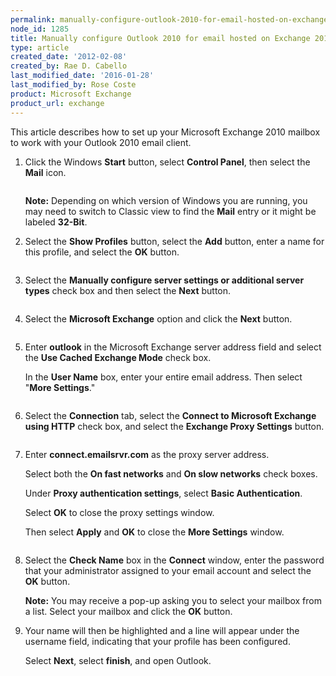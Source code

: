 ```yaml
---
permalink: manually-configure-outlook-2010-for-email-hosted-on-exchange-2010/
node_id: 1285
title: Manually configure Outlook 2010 for email hosted on Exchange 2010
type: article
created_date: '2012-02-08'
created_by: Rae D. Cabello
last_modified_date: '2016-01-28'
last_modified_by: Rose Coste
product: Microsoft Exchange
product_url: exchange
---
```


This article describes how to set up your
Microsoft Exchange 2010 mailbox
to work with your
Outlook 2010 email client.

1. Click the Windows **Start** button, select **Control Panel**, then select the
   **Mail** icon.

   <img src="http://c965993.r93.cf2.rackcdn.com/(E%26A)Outlook2010ExchangeTwo.png" alt="" />

   **Note:** Depending on which version of Windows you are running, you may need
   to switch to Classic view to find the **Mail** entry or it might be
   labeled **32-Bit**.

2. Select the **Show Profiles** button, select the **Add** button,
   enter a name for this profile, and select the **OK** button.

   <img src="http://c965993.r93.cf2.rackcdn.com/(E%26A)Outlook2010Exchange4.png" alt="" />

3. Select the **Manually configure server settings or additional server
   types** check box and then select the **Next** button.

   <img src="http://c965993.r93.cf2.rackcdn.com/(E%26A)Outlook2010Exchange50.png" alt="" />

4. Select the **Microsoft Exchange** option and click
   the **Next** button.

   <img src="http://c965993.r93.cf2.rackcdn.com/(E%26A)Outlook2010Exchange6.png" alt="" />

5. Enter **outlook** in the Microsoft Exchange server address field
   and select the **Use Cached Exchange Mode** check box.

   In the **User Name** box, enter your entire email address.
   Then select "**More Settings**."

   <img src="http://c4413634.r34.cf2.rackcdn.com/(E%26A)Outlook2010WithExchange2010.png" alt="" />

6. Select the **Connection** tab, select the **Connect to
   Microsoft Exchange** **using HTTP** check box, and select
   the **Exchange Proxy Settings** button.

   <img src="http://c965993.r93.cf2.rackcdn.com/(E%26A)Outlook2010Exchange8.png" alt="" />

7. Enter **connect.emailsrvr.com** as the proxy server address.

   Select both the **On fast networks** and **On slow networks** check boxes.

   Under **Proxy authentication settings**, select **Basic
   Authentication**.  

   Select **OK** to close the proxy settings window.

   Then select **Apply** and **OK** to close the **More Settings** window.

   <img src="http://c4413634.r34.cf2.rackcdn.com/(E%26A)Outlook2010WithExchange20102.png" alt="" />

8. Select the **Check Name** box in the **Connect** window, enter the
   password that your
   administrator assigned to your
   email account and select the **OK** button.

   **Note:** You may receive a pop-up asking you to select your mailbox from a
   list. Select your mailbox and click the **OK** button.

9. Your name will then be highlighted and a line will appear under the
   username field, indicating that your profile has been configured.

   Select **Next**, select **finish**, and open Outlook.

   <img src="http://c4413634.r34.cf2.rackcdn.com/(E%26A)Outlook2010WithExchange20103.png" alt="" />

